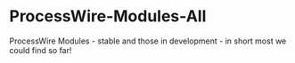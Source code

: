 ProcessWire-Modules-All
=======================

ProcessWire Modules - stable and those in development - in short most we could find so far!
